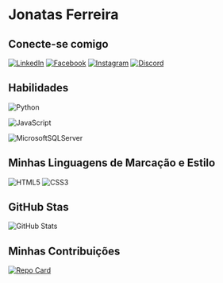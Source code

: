 # Jonatas Ferreira

## Conecte-se comigo
[![LinkedIn](https://img.shields.io/badge/LinkedIn-000?style=for-the-badge&logo=linkedin&logoColor=0E76A8)](https://www.linkedin.com/in/jonatas-felipe-ferreira/)
[![Facebook](https://img.shields.io/badge/Facebook-000?style=for-the-badge&logo=facebook)](https://www.facebook.com/JonatasFelipeFerreira/)
[![Instagram](https://img.shields.io/badge/Instagram-000?style=for-the-badge&logo=instagram)](https://www.instagram.com/thisisjonatas/)
[![Discord](https://img.shields.io/badge/Discord-000?style=for-the-badge&logo=discord)](https://www.discord.com/in/johnfelipe./)

## Habilidades
![Python](https://img.shields.io/badge/Python-000?style=for-the-badge&logo=python)

![JavaScript](https://img.shields.io/badge/JavaScript-000?style=for-the-badge&logo=javascript)

![MicrosoftSQLServer](https://img.shields.io/badge/Microsoft%20SQL%20Server-000?style=for-the-badge&logo=microsoft%20sql%20server&logoColor=white)


## Minhas Linguagens de Marcação e Estilo
![HTML5](https://img.shields.io/badge/HTML5-000?style=for-the-badge&logo=html5)
![CSS3](https://img.shields.io/badge/CSS3-000?style=for-the-badge&logo=css3&logoColor=264CE4)

## GitHub Stas
![GitHub Stats](https://github-readme-stats.vercel.app/api?username=johnferreira96&theme=transparent&bg_color=000&border_color=30A3DC&show_icons=true&icon_color=30A3DC&title_color=E94D5F&text_color=FFF)

## Minhas Contribuições
[![Repo Card](https://github-readme-stats.vercel.app/api/pin/?username=johnferreira96&repo=dio-lab-open-source&bg_color=000&border_color=30A3DC&show_icons=true&icon_color=30A3DC&title_color=E94D5F&text_color=FFF)](https://github.com/SEUUSERNAME/SEUREPOSITORIO)
